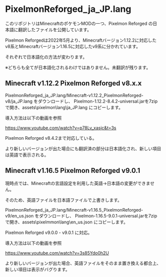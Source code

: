 # PixelmonReforged_ja_JP.lang
このリポジトリはMinecraftのポケモンMODの一つ、Pixelmon Reforged の日本語に翻訳したファイルを公開しています。

Pixelmon Reforgedは2022年5月より、Minecraftバージョン1.12.2に対応したv8系とMinecraftバージョン1.16.5に対応したv9系に分かれています。

それぞれで日本語化の方法が変わります。

※どちらも全てが日本語化されるわけではありません。未翻訳が残ります。


## Minecraft v1.12.2 Pixelmon Reforged v8.x.x

PixelmonReforged_ja_JP.lang/Minecraft-v1.12.2_PixelmonReforged-v8/ja_JP.lang をダウンロードし、
Pixelmon-1.12.2-8.4.2-universal.jarを7zipで開き、assets\pixelmon\lang\ja_JP.lang にコピーします。

導入方法は以下の動画を参照

https://www.youtube.com/watch?v=p78Lv_xasjc&t=3s

Pixelmon Reforged v8.4.2まで対応している。

より新しいバージョンが出た場合にも翻訳済の部分は日本語化され、新しい項目は英語で表示される。


## Minecraft v1.16.5 Pixelmon Reforged v9.0.1

現時点では、Minecraftの言語設定を利用した英語->日本語の変更ができません。

そのため、英語ファイルを日本語ファイルで上書きします。

PixelmonReforged_ja_JP.lang/Minecraft-v1.16.5_PixelmonReforged-v9/en_us.json をダウンロードし、
Pixelmon-1.16.5-9.0.1-universal.jarを7zipで開き、assets\pixelmmon\lang\en_us.json にコピーします。

Pixelmon Reforged v9.0.0 - v9.0.1 に対応。


導入方法は以下の動画を参照

https://www.youtube.com/watch?v=3s85Ydo0h2U

より新しいバージョンが出た場合、英語ファイルをそのまま置き換える都合上、新しい項目は表示がバグります。

